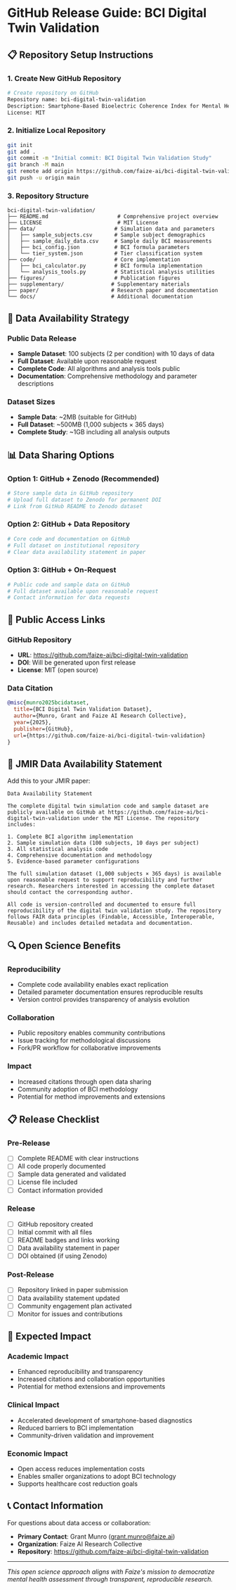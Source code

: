# GitHub Release Guide: BCI Digital Twin Validation

## 📋 Repository Setup Instructions

### 1. Create New GitHub Repository
```bash
# Create repository on GitHub
Repository name: bci-digital-twin-validation
Description: Smartphone-Based Bioelectric Coherence Index for Mental Health Assessment - Digital Twin Validation Study
License: MIT
```

### 2. Initialize Local Repository
```bash
git init
git add .
git commit -m "Initial commit: BCI Digital Twin Validation Study"
git branch -M main
git remote add origin https://github.com/faize-ai/bci-digital-twin-validation.git
git push -u origin main
```

### 3. Repository Structure
```
bci-digital-twin-validation/
├── README.md                      # Comprehensive project overview
├── LICENSE                        # MIT License
├── data/                         # Simulation data and parameters
│   ├── sample_subjects.csv       # Sample subject demographics
│   ├── sample_daily_data.csv     # Sample daily BCI measurements
│   ├── bci_config.json           # BCI formula parameters
│   └── tier_system.json          # Tier classification system
├── code/                         # Core implementation
│   ├── bci_calculator.py         # BCI formula implementation
│   └── analysis_tools.py         # Statistical analysis utilities
├── figures/                      # Publication figures
├── supplementary/               # Supplementary materials
├── paper/                       # Research paper and documentation
└── docs/                        # Additional documentation
```

## 🚀 Data Availability Strategy

### Public Data Release
- **Sample Dataset**: 100 subjects (2 per condition) with 10 days of data
- **Full Dataset**: Available upon reasonable request
- **Complete Code**: All algorithms and analysis tools public
- **Documentation**: Comprehensive methodology and parameter descriptions

### Dataset Sizes
- **Sample Data**: ~2MB (suitable for GitHub)
- **Full Dataset**: ~500MB (1,000 subjects × 365 days)
- **Complete Study**: ~1GB including all analysis outputs

## 📊 Data Sharing Options

### Option 1: GitHub + Zenodo (Recommended)
```bash
# Store sample data in GitHub repository
# Upload full dataset to Zenodo for permanent DOI
# Link from GitHub README to Zenodo dataset
```

### Option 2: GitHub + Data Repository
```bash
# Core code and documentation on GitHub
# Full dataset on institutional repository
# Clear data availability statement in paper
```

### Option 3: GitHub + On-Request
```bash
# Public code and sample data on GitHub
# Full dataset available upon reasonable request
# Contact information for data requests
```

## 🔗 Public Access Links

### GitHub Repository
- **URL**: https://github.com/faize-ai/bci-digital-twin-validation
- **DOI**: Will be generated upon first release
- **License**: MIT (open source)

### Data Citation
```bibtex
@misc{munro2025bcidataset,
  title={BCI Digital Twin Validation Dataset},
  author={Munro, Grant and Faize AI Research Collective},
  year={2025},
  publisher={GitHub},
  url={https://github.com/faize-ai/bci-digital-twin-validation}
}
```

## 📄 JMIR Data Availability Statement

Add this to your JMIR paper:

```
Data Availability Statement

The complete digital twin simulation code and sample dataset are publicly available on GitHub at https://github.com/faize-ai/bci-digital-twin-validation under the MIT License. The repository includes:

1. Complete BCI algorithm implementation
2. Sample simulation data (100 subjects, 10 days per subject)
3. All statistical analysis code
4. Comprehensive documentation and methodology
5. Evidence-based parameter configurations

The full simulation dataset (1,000 subjects × 365 days) is available upon reasonable request to support reproducibility and further research. Researchers interested in accessing the complete dataset should contact the corresponding author.

All code is version-controlled and documented to ensure full reproducibility of the digital twin validation study. The repository follows FAIR data principles (Findable, Accessible, Interoperable, Reusable) and includes detailed metadata and documentation.
```

## 🔍 Open Science Benefits

### Reproducibility
- Complete code availability enables exact replication
- Detailed parameter documentation ensures reproducible results
- Version control provides transparency of analysis evolution

### Collaboration
- Public repository enables community contributions
- Issue tracking for methodological discussions
- Fork/PR workflow for collaborative improvements

### Impact
- Increased citations through open data sharing
- Community adoption of BCI methodology
- Potential for method improvements and extensions

## 📋 Release Checklist

### Pre-Release
- [ ] Complete README with clear instructions
- [ ] All code properly documented
- [ ] Sample data generated and validated
- [ ] License file included
- [ ] Contact information provided

### Release
- [ ] GitHub repository created
- [ ] Initial commit with all files
- [ ] README badges and links working
- [ ] Data availability statement in paper
- [ ] DOI obtained (if using Zenodo)

### Post-Release
- [ ] Repository linked in paper submission
- [ ] Data availability statement updated
- [ ] Community engagement plan activated
- [ ] Monitor for issues and contributions

## 🌟 Expected Impact

### Academic Impact
- Enhanced reproducibility and transparency
- Increased citations and collaboration opportunities
- Potential for method extensions and improvements

### Clinical Impact
- Accelerated development of smartphone-based diagnostics
- Reduced barriers to BCI implementation
- Community-driven validation and improvement

### Economic Impact
- Open access reduces implementation costs
- Enables smaller organizations to adopt BCI technology
- Supports healthcare cost reduction goals

## 📞 Contact Information

For questions about data access or collaboration:
- **Primary Contact**: Grant Munro (grant.munro@faize.ai)
- **Organization**: Faize AI Research Collective
- **Repository**: https://github.com/faize-ai/bci-digital-twin-validation

---

*This open science approach aligns with Faize's mission to democratize mental health assessment through transparent, reproducible research.*